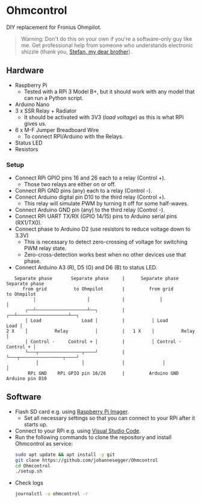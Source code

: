 # Ohmcontrol

DIY replacement for Fronius Ohmpilot.

> Warning: Don't do this on your own if you're a software-only guy like me. Get professional help from someone who understands electronic shizzle (thank you, [Stefan, my dear brother](https://github.com/bananenbaer)).

## Hardware

* Raspberry Pi
  * Tested with a RPi 3 Model B+, but it should work with any model that can run a Python script.
* Arduino Nano
* 3 x SSR Relay + Radiator
  * It should be activated with 3V3 (*load voltage*) as this is what RPi gives us.
* 6 x M-F Jumper Breadboard Wire
  * To connect RPI/Arduino with the Relays.
* Status LED
* Resistors

### Setup

* Connect RPi GPIO pins 16 and 26 each to a relay (Control +).
  * Those two relays are either on or off.
* Connect RPi GND pins (any) each to a relay (Control -).
* Connect Arduino digital pin D10 to the third relay (Control +).
  * This relay will simulate PWM by turning it off for some half-waves.
* Connect Arduino GND pin (any) to the third relay (Control -).
* Connect RPi UART TX/RX (GPIO 14/15) pins to Arduino serial pins (RX1/TX0).
* Connect phase to Arduino D2 (use resistors to reduce voltage down to 3.3V)
  * This is necessary to detect zero-crossing of voltage for switching PWM relay state.
  * Zero-cross-detection works best when no other devices use that phase.
* Connect Arduino A3 (R), D5 (G) and D6 (B) to status LED.

```
   Separate phase       Separate phase     |      Separate phase       Separate phase
      from grid          to Ohmpilot       |         from grid          to Ohmpilot
          │                   │            |             │                   │
       ┌──┴───────────────────┴──┐         |          ┌──┴───────────────────┴──┐
       │ Load               Load │         |          │ Load               Load │
2 X    │          Relay          │         |   1 X    │          Relay          │
       │ Control -     Control + │         |          │ Control -     Control + │
       └───┬────────────────┬────┘         |          └───┬────────────────┬────┘
           │                │              |              │                │
        RPi GND    RPi GPIO pin 16/26      |         Arduino GND    Arduino pin D10
```

## Software

* Flash SD card e.g. using [Raspberry Pi Imager](https://www.raspberrypi.com/software/).
  * Set all necessary settings so that you can connect to your RPi after it starts up.
* Connect to your RPi e.g. using [Visual Studio Code](https://code.visualstudio.com/docs/remote/ssh).
* Run the following commands to clone the repository and install Ohmcontrol as service:
    ```bash
    sudo apt update && apt install -y git
    git clone https://github.com/johannesegger/Ohmcontrol
    cd Ohmcontrol
    ./setup.sh
    ```
* Check logs
    ```bash
    journalctl -u ohmcontrol -r
    ```

